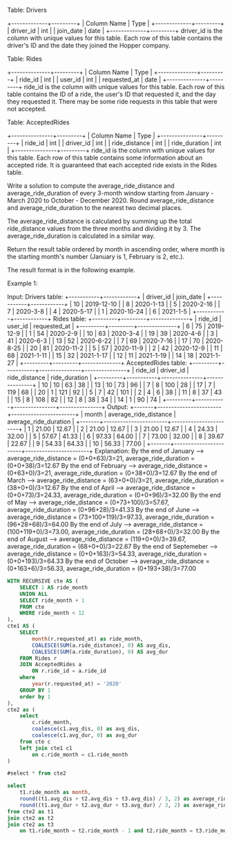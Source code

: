 Table: Drivers

+-------------+---------+
| Column Name | Type    |
+-------------+---------+
| driver_id   | int     |
| join_date   | date    |
+-------------+---------+
driver_id is the column with unique values for this table.
Each row of this table contains the driver's ID and the date they joined the Hopper company.
 

Table: Rides

+--------------+---------+
| Column Name  | Type    |
+--------------+---------+
| ride_id      | int     |
| user_id      | int     |
| requested_at | date    |
+--------------+---------+
ride_id is the column with unique values for this table.
Each row of this table contains the ID of a ride, the user's ID that requested it, and the day they requested it.
There may be some ride requests in this table that were not accepted.
 

Table: AcceptedRides

+---------------+---------+
| Column Name   | Type    |
+---------------+---------+
| ride_id       | int     |
| driver_id     | int     |
| ride_distance | int     |
| ride_duration | int     |
+---------------+---------+
ride_id is the column with unique values for this table.
Each row of this table contains some information about an accepted ride.
It is guaranteed that each accepted ride exists in the Rides table.
 

Write a solution to compute the average_ride_distance and average_ride_duration of every 3-month window starting from January - March 2020 to October - December 2020. Round average_ride_distance and average_ride_duration to the nearest two decimal places.

The average_ride_distance is calculated by summing up the total ride_distance values from the three months and dividing it by 3. The average_ride_duration is calculated in a similar way.

Return the result table ordered by month in ascending order, where month is the starting month's number (January is 1, February is 2, etc.).

The result format is in the following example.

 

Example 1:

Input: 
Drivers table:
+-----------+------------+
| driver_id | join_date  |
+-----------+------------+
| 10        | 2019-12-10 |
| 8         | 2020-1-13  |
| 5         | 2020-2-16  |
| 7         | 2020-3-8   |
| 4         | 2020-5-17  |
| 1         | 2020-10-24 |
| 6         | 2021-1-5   |
+-----------+------------+
Rides table:
+---------+---------+--------------+
| ride_id | user_id | requested_at |
+---------+---------+--------------+
| 6       | 75      | 2019-12-9    |
| 1       | 54      | 2020-2-9     |
| 10      | 63      | 2020-3-4     |
| 19      | 39      | 2020-4-6     |
| 3       | 41      | 2020-6-3     |
| 13      | 52      | 2020-6-22    |
| 7       | 69      | 2020-7-16    |
| 17      | 70      | 2020-8-25    |
| 20      | 81      | 2020-11-2    |
| 5       | 57      | 2020-11-9    |
| 2       | 42      | 2020-12-9    |
| 11      | 68      | 2021-1-11    |
| 15      | 32      | 2021-1-17    |
| 12      | 11      | 2021-1-19    |
| 14      | 18      | 2021-1-27    |
+---------+---------+--------------+
AcceptedRides table:
+---------+-----------+---------------+---------------+
| ride_id | driver_id | ride_distance | ride_duration |
+---------+-----------+---------------+---------------+
| 10      | 10        | 63            | 38            |
| 13      | 10        | 73            | 96            |
| 7       | 8         | 100           | 28            |
| 17      | 7         | 119           | 68            |
| 20      | 1         | 121           | 92            |
| 5       | 7         | 42            | 101           |
| 2       | 4         | 6             | 38            |
| 11      | 8         | 37            | 43            |
| 15      | 8         | 108           | 82            |
| 12      | 8         | 38            | 34            |
| 14      | 1         | 90            | 74            |
+---------+-----------+---------------+---------------+
Output: 
+-------+-----------------------+-----------------------+
| month | average_ride_distance | average_ride_duration |
+-------+-----------------------+-----------------------+
| 1     | 21.00                 | 12.67                 |
| 2     | 21.00                 | 12.67                 |
| 3     | 21.00                 | 12.67                 |
| 4     | 24.33                 | 32.00                 |
| 5     | 57.67                 | 41.33                 |
| 6     | 97.33                 | 64.00                 |
| 7     | 73.00                 | 32.00                 |
| 8     | 39.67                 | 22.67                 |
| 9     | 54.33                 | 64.33                 |
| 10    | 56.33                 | 77.00                 |
+-------+-----------------------+-----------------------+
Explanation: 
By the end of January --> average_ride_distance = (0+0+63)/3=21, average_ride_duration = (0+0+38)/3=12.67
By the end of February --> average_ride_distance = (0+63+0)/3=21, average_ride_duration = (0+38+0)/3=12.67
By the end of March --> average_ride_distance = (63+0+0)/3=21, average_ride_duration = (38+0+0)/3=12.67
By the end of April --> average_ride_distance = (0+0+73)/3=24.33, average_ride_duration = (0+0+96)/3=32.00
By the end of May --> average_ride_distance = (0+73+100)/3=57.67, average_ride_duration = (0+96+28)/3=41.33
By the end of June --> average_ride_distance = (73+100+119)/3=97.33, average_ride_duration = (96+28+68)/3=64.00
By the end of July --> average_ride_distance = (100+119+0)/3=73.00, average_ride_duration = (28+68+0)/3=32.00
By the end of August --> average_ride_distance = (119+0+0)/3=39.67, average_ride_duration = (68+0+0)/3=22.67
By the end of Septemeber --> average_ride_distance = (0+0+163)/3=54.33, average_ride_duration = (0+0+193)/3=64.33
By the end of October --> average_ride_distance = (0+163+6)/3=56.33, average_ride_duration = (0+193+38)/3=77.00





```sql
WITH RECURSIVE cte AS (
    SELECT 1 AS ride_month
    UNION ALL
    SELECT ride_month + 1
    FROM cte
    WHERE ride_month < 12
),
cte1 AS (
    SELECT
        month(r.requested_at) as ride_month,
        COALESCE(SUM(a.ride_distance), 0) AS avg_dis,
        COALESCE(SUM(a.ride_duration), 0) AS avg_dur
    FROM Rides r
    JOIN AcceptedRides a
        ON r.ride_id = a.ride_id
    where
        year(r.requested_at) = '2020'
    GROUP BY 1
    order by 1
),
cte2 as (
    select
        c.ride_month,
        coalesce(c1.avg_dis, 0) as avg_dis,
        coalesce(c1.avg_dur, 0) as avg_dur
    from cte c
    left join cte1 c1
        on c.ride_month = c1.ride_month
)

#select * from cte2

select
    t1.ride_month as month,
    round((t1.avg_dis + t2.avg_dis + t3.avg_dis) / 3, 2) as average_ride_distance,
    round((t1.avg_dur + t2.avg_dur + t3.avg_dur) / 3, 2) as average_ride_duration
from cte2 as t1
join cte2 as t2
join cte2 as t3
    on t1.ride_month = t2.ride_month - 1 and t2.ride_month = t3.ride_month - 1
```